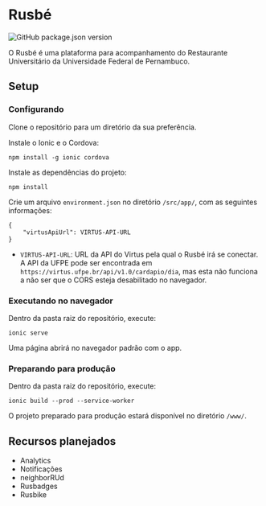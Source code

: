 # Rusbé

![GitHub package.json version](https://img.shields.io/github/package-json/v/erick2280/rusbe-web-client)

O Rusbé é uma plataforma para acompanhamento do Restaurante Universitário da Universidade Federal de Pernambuco.

## Setup

### Configurando

Clone o repositório para um diretório da sua preferência.

Instale o Ionic e o Cordova:

    npm install -g ionic cordova

Instale as dependências do projeto:

    npm install

Crie um arquivo `environment.json` no diretório `/src/app/`, com as seguintes informações:

    {
        "virtusApiUrl": VIRTUS-API-URL 
    }

- `VIRTUS-API-URL`: URL da API do Virtus pela qual o Rusbé irá se conectar. A API da UFPE pode ser encontrada em `https://virtus.ufpe.br/api/v1.0/cardapio/dia`, mas esta não funciona a não ser que o CORS esteja desabilitado no navegador.

### Executando no navegador

Dentro da pasta raiz do repositório, execute:

    ionic serve

Uma página abrirá no navegador padrão com o app.

### Preparando para produção

Dentro da pasta raiz do repositório, execute:

    ionic build --prod --service-worker

O projeto preparado para produção estará disponível no diretório `/www/`.

## Recursos planejados

- Analytics
- Notificações
- neighborRUd
- Rusbadges
- Rusbike
